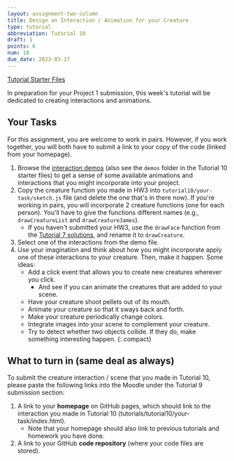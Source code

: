 ```yaml
---
layout: assignment-two-column
title: Design an Interaction / Animation for your Creature
type: tutorial
abbreviation: Tutorial 10
draft: 1
points: 6
num: 10
due_date: 2023-03-17
---
```


<a class="nu-button" href="/spring2023/course-files/tutorials/tutorial10.zip" target="_blank">
    Tutorial Starter Files <i class="fas fa-download"></i>
</a>

In preparation for your Project 1 submission, this week's tutorial will be dedicated to creating interactions and animations. 

## Your Tasks
For this assignment, you are welcome to work in pairs. However, if you work together, you will both have to submit a link to your copy of the code (linked from your homepage).

1. Browse the [interaction demos](/spring2023/course-files/tutorials/tutorial10/demos/) (also see the `demos` folder in the Tutorial 10 starter files) to get a sense of some available animations and interactions that you might incorporate into your project.
1. Copy the creature function you made in HW3 into `tutorial10/your-task/sketch.js` file (and delete the one that's in there now). If you're working in pairs, you will incorporate 2 creature functions (one for each person). You'll have to give the functions different names (e.g., `drawCreatureList` and `drawCreatureJames`).
    * If you haven't submitted your HW3, use the `drawFace` function from the [Tutorial 7 solutions](/spring2023/course-files/tutorials/tutorial07_answers.zip), and rename it to `drawCreature`.
1. Select one of the interactions from the demo file.
1. Use your imagination and think about how you might incorporate apply one of these interactions to your creature. Then, make it happen. Some ideas:
    * Add a click event that allows you to create new creatures wherever you click.
        * And see if you can animate the creatures that are added to your scene.
    * Have your creature shoot pellets out of its mouth.
    * Animate your creature so that it sways back and forth.
    * Make your creature periodically change colors.
    * Integrate images into your scene to complement your creature.
    * Try to detect whether two objects collide. If they do, make something interesting happen.
    {:.compact}

## What to turn in (same deal as always)
To submit the creature interaction / scene that you made in Tutorial 10, please paste the following links into the Moodle under the Tutorial 9 submission section:

1. A link to your **homepage** on GitHub pages, which should link to the interaction you made in Tutorial 10 (tutorials/tutorial10/your-task/index.html). 
    * Note that your homepage should also link to previous tutorials and homework you have done.
2. A link to your GitHub **code repository** (where your code files are stored).
